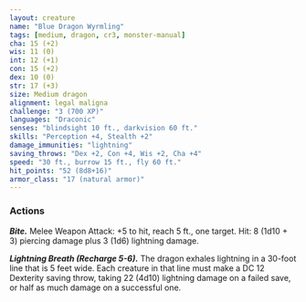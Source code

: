 ```yaml
---
layout: creature
name: "Blue Dragon Wyrmling"
tags: [medium, dragon, cr3, monster-manual]
cha: 15 (+2)
wis: 11 (0)
int: 12 (+1)
con: 15 (+2)
dex: 10 (0)
str: 17 (+3)
size: Medium dragon
alignment: legal maligna
challenge: "3 (700 XP)"
languages: "Draconic"
senses: "blindsight 10 ft., darkvision 60 ft."
skills: "Perception +4, Stealth +2"
damage_immunities: "lightning"
saving_throws: "Dex +2, Con +4, Wis +2, Cha +4"
speed: "30 ft., burrow 15 ft., fly 60 ft."
hit_points: "52 (8d8+16)"
armor_class: "17 (natural armor)"
---
```


### Actions

***Bite.*** Melee Weapon Attack: +5 to hit, reach 5 ft., one target. Hit: 8 (1d10 + 3) piercing damage plus 3 (1d6) lightning damage.

***Lightning Breath (Recharge 5-6).*** The dragon exhales lightning in a 30-foot line that is 5 feet wide. Each creature in that line must make a DC 12 Dexterity saving throw, taking 22 (4d10) lightning damage on a failed save, or half as much damage on a successful one.